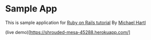 # Sample App

This is sample application for [Ruby on Rails tutorial](https://learning.oreilly.com/videos/ruby-on-rails/9780136733461/9780136733461-ROR6_03_03_01_00) By [Michael Hartl](https://www.michaelhartl.com/)

(live demo)[https://shrouded-mesa-45288.herokuapp.com/]
